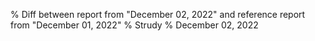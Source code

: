 % Diff between report from "December 02, 2022" and reference report from "December 01, 2022"
% Strudy
% December 02, 2022



